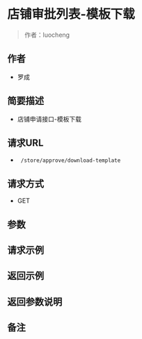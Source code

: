 # 店铺审批列表-模板下载

> 作者：luocheng

## 作者

- 罗成
    
## 简要描述

- 店铺申请接口-模板下载

## 请求URL
- ` /store/approve/download-template`
  
## 请求方式
- GET 

## 参数

## 请求示例

## 返回示例 

## 返回参数说明 

## 备注